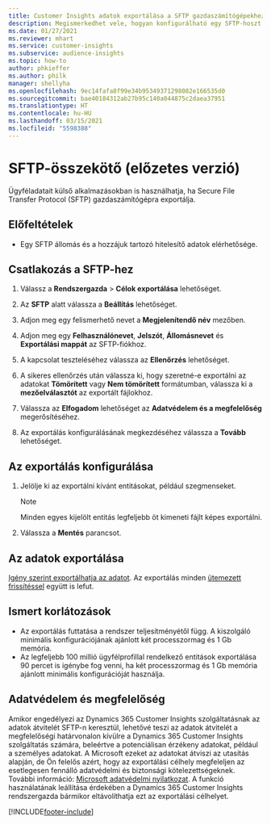```yaml
---
title: Customer Insights adatok exportálása a SFTP gazdaszámítógépekhez
description: Megismerkedhet vele, hogyan konfigurálható egy SFTP-hoszt kapcsolata.
ms.date: 01/27/2021
ms.reviewer: mhart
ms.service: customer-insights
ms.subservice: audience-insights
ms.topic: how-to
author: phkieffer
ms.author: philk
manager: shellyha
ms.openlocfilehash: 9ec14fafa8f99e34b95349371298082e166535d0
ms.sourcegitcommit: bae40184312ab27b95c140a044875c2daea37951
ms.translationtype: HT
ms.contentlocale: hu-HU
ms.lasthandoff: 03/15/2021
ms.locfileid: "5598388"
---
```

# <a name="connector-for-sftp-preview"></a>SFTP-összekötő (előzetes verzió)

Ügyféladatait külső alkalmazásokban is használhatja, ha Secure File Transfer Protocol (SFTP) gazdaszámítógépra exportálja.

## <a name="prerequisites"></a>Előfeltételek

- Egy SFTP állomás és a hozzájuk tartozó hitelesítő adatok elérhetősége.

## <a name="connect-to-sftp"></a>Csatlakozás a SFTP-hez

1. Válassz a **Rendszergazda** > **Célok exportálása** lehetőséget.

1. Az **SFTP** alatt válassza a **Beállítás** lehetőséget.

1. Adjon meg egy felismerhető nevet a **Megjelenítendő név** mezőben.

1. Adjon meg egy **Felhasználónevet**, **Jelszót**, **Állomásnevet** és **Exportálási mappát** az SFTP-fiókhoz.

1. A kapcsolat teszteléséhez válassza az **Ellenőrzés** lehetőséget.

1. A sikeres ellenőrzés után válassza ki, hogy szeretné-e exportálni az adatokat **Tömörített** vagy **Nem tömörített** formátumban, válassza ki a **mezőelválasztót** az exportált fájlokhoz.

1. Válassza az **Elfogadom** lehetőséget az **Adatvédelem és a megfelelőség** megerősítéséhez.

1. Az exportálás konfigurálásának megkezdéséhez válassza a **Tovább** lehetőséget.

## <a name="configure-the-export"></a>Az exportálás konfigurálása

1. Jelölje ki az exportálni kívánt entitásokat, például szegmenseket.

   > [!NOTE]
   > Minden egyes kijelölt entitás legfeljebb öt kimeneti fájlt képes exportálni. 

1. Válassza a **Mentés** parancsot.

## <a name="export-the-data"></a>Az adatok exportálása

[Igény szerint exportálhatja az adatot](export-destinations.md). Az exportálás minden [ütemezett frissítéssel](system.md#schedule-tab) együtt is lefut.

## <a name="known-limitations"></a>Ismert korlátozások

- Az exportálás futtatása a rendszer teljesítményétől függ. A kiszolgáló minimális konfigurációjának ajánlott két processzormag és 1 Gb memória. 
- Az legfeljebb 100 millió ügyfélprofillal rendelkező entitások exportálása 90 percet is igénybe fog venni, ha két processzormag és 1 Gb memória ajánlott minimális konfigurációját használja. 

## <a name="data-privacy-and-compliance"></a>Adatvédelem és megfelelőség

Amikor engedélyezi az Dynamics 365 Customer Insights szolgáltatásnak az adatok átvitelét SFTP-n keresztül, lehetővé teszi az adatok átvitelét a megfelelőségi határvonalon kívülre a Dynamics 365 Customer Insights szolgáltatás számára, beleértve a potenciálisan érzékeny adatokat, például a személyes adatokat. A Microsoft ezeket az adatokat átviszi az utasítás alapján, de Ön felelős azért, hogy az exportálási célhely megfeleljen az esetlegesen fennálló adatvédelmi és biztonsági kötelezettségeknek. További információ: [Microsoft adatvédelmi nyilatkozat](https://go.microsoft.com/fwlink/?linkid=396732).
A funkció használatának leállítása érdekében a Dynamics 365 Customer Insights rendszergazda bármikor eltávolíthatja ezt az exportálási célhelyet.


[!INCLUDE[footer-include](../includes/footer-banner.md)]